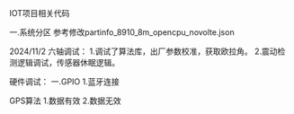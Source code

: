 IOT项目相关代码


一.系统分区
参考修改partinfo_8910_8m_opencpu_novolte.json

2024/11/2
六轴调试：
1.调试了算法库，出厂参数校准，获取欧拉角。
2.震动检测逻辑调试，传感器休眠逻辑。

硬件调试：
一.GPIO
1.蓝牙连接


GPS算法
1.数据有效
2.数据无效